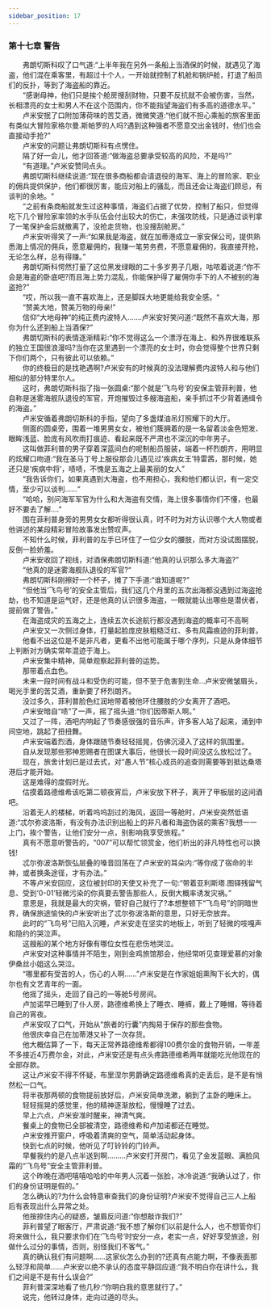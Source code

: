 ```yaml
---
sidebar_position: 17
---
```

### 第十七章 警告  


　　弗朗切斯科叹了口气道:“上半年我在另外一条船上当酒保的时候，就遇见了海盗，他们混在乘客里，有超过十个人，一开始就控制了机舱和锅炉舱，打退了船员们的反扑，等到了海盗船的靠近。  
　　“感谢母神，他们只是挨个舱房搜刮财物，只要不反抗就不会被伤害，当然，长相漂亮的女士和男人不在这个范围内，你不能指望海盗们有多高的道德水平。”  
　　卢米安抿了口附加薄荷味的苦艾酒，微微笑道:“他们就不担心乘船的旅客里面有类似大冒险家格尔曼.斯帕罗的人吗?遇到这种强者不愿意交出金钱时，他们也会直接动手抢?”  
　　卢米安的问题让弗朗切斯科有点愣住。  
　　隔了好一会儿，他才回答道:“做海盗总要承受较高的风险，不是吗?”  
　　“有道理。”卢米安赞同点头。  
　　弗朗切斯科继续说道:“现在很多商船都会请退役的海军、海上的冒险家、职业的佣兵提供保护，他们都很厉害，能应对船上的骚乱，而且还会让海盗们顾忌，有谈判的余地。“  
　　“之前有条商船就发生过这种事情，海盗们占据了优势，控制了船只，但觉得吃下几个冒险家率领的水手队伍会付出较大的伤亡，未强攻防线，只是通过谈判拿了一笔保护金后就撤离了，没抢走货物，也没搜刮舱房。”  
　　卢米安听得笑了一声:“如果我是海盗，就在加蒂港成立一家安保公司，提供熟悉海上情况的佣兵，愿意雇佣的，我赚一笔劳务费，不愿意雇佣的，我直接开抢，无论怎么样，总有得赚。”  
　　弗朗切斯科愕然打量了这位黑发绿眼的二十多岁男子几眼，咕哝着说道:“你不会是海盗的卧底吧?而且海上势力混乱，你能保护得了雇佣你手下的人不被别的海盗抢?”  
　　“哎，所以我一直不喜欢海上，还是脚踩大地更能给我安全感。“  
　　“赞美大地，赞美万物的母亲!”  
　　信仰“大地母神”的纯正费内波特人…….卢米安好笑问道:“既然不喜欢大海，那你为什么还到船上当酒保?”  
　　弗朗切斯科的表情逐渐精彩:“你不觉得这么一个漂浮在海上、和外界很难联系的独立王国很浪漫吗?当你在这里遇到一个漂亮的女士时，你会觉得整个世界只剩下你们两个，只有彼此可以依赖。”  
　　你的终极目的是找艳遇啊?卢米安有的时候真的没法理解费内波特人和与他们相似的部分特里尔人。  
　　这时，弗朗切斯科指了指一张圆桌:“那个就是‘飞鸟号’的安保主管菲利普，他自称是迷雾海舰队退役的军官，开炮摧毁过多艘海盗船，亲手抓过不少背着通缉令的海盗。”  
　　卢米安循着弗朗切斯科的手指，望向了多盏煤油吊灯照耀下的大厅。  
　　侧面的圆桌旁，围着一堆男男女女，被他们簇拥着的是一名留着淡金色短发、眼眸浅蓝、脸庞有风吹雨打痕迹、看起来既不严肃也不深沉的中年男子。  
　　这叫做菲利普的男子穿着深蓝间白的呢制船员服装，端着一杯烈朗齐，用明显的炫耀口吻道:“我在圣马丁号上服役那会儿遇见过‘疾病女王’特雷茜，那时候，她还只是‘疾病中将’，啧啧，不愧是五海之上最美丽的女人”  
　　“我告诉你们，如果真遇到大海盗，也不用担心，我和他们都认识，有一定交情，至少可以谈判……“  
　　“哈哈，别问海军军官为什么和大海盗有交情，海上很多事情你们不懂，也最好不要去了解….”  
　　围在菲利普身旁的男男女女都听得很认真，时不时为对方认识哪个大人物或者他讲述的某段精彩冒险故事发出赞叹声。  
　　不知什么时候，菲利普的左手已环住了一位少女的腰肢，而对方没试图摆脱，反倒一脸娇羞。  
　　卢米安收回了视线，对酒保弗朗切斯科道:“他真的认识那么多大海盗?”  
　　“他真的是迷雾海舰队退役的军官?“  
　　弗朗切斯科刚擦好一个杯子，摊了下手道:“谁知道呢?”  
　　“但他当‘飞鸟号’的安全主管后，我们这几个月里的五次出海都没遇到过海盗抢劫，也不知道是运气好，还是他真的认识很多海盗，一眼就能认出哪些是潜伏者，提前做了警告。”  
　　在海盗成灾的五海之上，连续五次长途航行都没遇到海盗的概率可不高啊  
　　卢米安又一次侧过身体，打量起脸庞皮肤粗糙泛红、多有风霜痕迹的菲利普。  
　　他看不出这位是不是非凡者，更看不出他可能属于哪个序列，只是从身体细节上判断对方确实常年混迹于海上。  
　　卢米安集中精神，简单观察起菲利普的运势。  
　　那带着点血色。  
　　未来一段时间有战斗和受伤的可能，但不至于危害到生命…卢米安微皱眉头，喝光手里的苦艾酒，重新要了杯烈朗齐。  
　　没过多久，菲利普脸色红润地带着被他环住腰肢的少女离开了酒吧。  
　　卢米安暗自“啧”了一声，摇了摇头道:“你们因蒂斯人啊。”  
　　又过了一阵，酒吧内响起了节奏感很强的音乐声，许多客人站了起来，涌到中间空地，跳起了扭扭舞。  
　　卢米安端着烈酒，身体跟随节奏轻轻摇晃，仿佛沉浸入了这样的氛围里。  
　　自从发现那些邪神恩赐者在图谋大事后，他很长一段时间没这么放松过了。  
　　现在，旅舍计划已是过去式，对“愚人节”核心成员的追查则需要等到抵达桑塔港后才能开始。  
　　这是难得的度假时光。  
　　估摸着路德维希该吃第二顿夜宵后，卢米安放下杯子，离开了甲板层的这间酒吧。  
　　沿着无人的楼梯，听着呜呜刮过的海风，返回一等舱时，卢米安突然低语道:“忒尔弥波洛斯，有没有办法识别出船上的非凡者和海盗伪装的乘客?我想一一上门，挨个警告，让他们安分一点，别影响我享受旅程。”  
　　真有不愿意听警告的，“007”可以帮忙领赏金，他们析出的非凡特性也可以换钱!  
　　忒尔弥波洛斯恢弘层叠的嗓音回荡在了卢米安的耳朵内:“等你成了宿命的半神，或者换条途径，才有办法。”  
　　不等卢米安回应，这位被封印的天使又补充了一句:“带着亚利斯塔.图铎残留气息、受到‘0-01’轻微污染的你真要去警告那些人，反倒大概率诱发灾祸。”  
　　意思是，我就是最大的灾祸，管好自己就行了?本想整顿下“飞鸟号”的阴暗世界，确保旅途愉快的卢米安听出了忒尔弥波洛斯的意思，只好无奈放弃。  
　　此时的“飞鸟号”已陷入沉睡，卢米安走在坚实的地板上，听到了轻微的吱嘎声和隐约的哭泣声。  
　　这艘船的某个地方好像有哪位女性在悲伤地哭泣。  
　　卢米安对这种事情并不陌生，刚到金鸡旅馆那会，他经常听见查理爱慕的对象伊桑丝小姐这么哭泣。  
　　“哪里都有受苦的人，伤心的人啊……”卢米安是在作家姐姐熏陶下长大的，偶尔也有文艺青年的一面。  
　　他摇了摇头，走回了自己的一等舱5号房间。  
　　卢加诺早已睡到了仆人房，路德维希换上了睡衣、睡裤，戴上了睡帽，等待着自己的宵夜。  
　　卢米安叹了口气，开始从“旅者的行囊”内掏易于保存的那些食物。  
　　他很庆幸自己在加蒂港又补了一次存货。  
　　他大概估算了一下，每天正常养路德维希都得100费尔金的食物开销，一年差不多接近4万费尔金，对此，卢米安还是有点头疼路德维希两年就能吃光他现在的全部存款。  
　　这让卢米安不得不怀疑，布里涅尔男爵确定路德维希真的走丢后，是不是有悄然松一口气。  
　　将半夜那两顿的食物提前放好后，卢米安简单洗漱，躺到了主卧的睡床上。  
　　轻轻摇晃的感觉里，他的精神逐渐放松，慢慢睡了过去。  
　　早上六点，卢米安准时醒来，神清气爽。  
　　餐桌上的食物已全部被清空，路德维希和卢加诺都还在睡觉。  
　　卢米安推开窗户，呼吸着清爽的空气，简单活动起身体。  
　　快到七点的时候，他听见了叮铃铃的门铃声。  
　　早餐我约的是八点半送到啊.….….卢米安打开房门，看见了金发蓝眼、满脸风霜的“飞鸟号”安全主管菲利普。  
　　这个昨晚在酒吧嘻嘻哈哈的中年男人沉着一张脸，冰冷说道:“我确认过了，你们的身份证明是假的。”  
　　怎么确认的?为什么会特意审查我们的身份证明?卢米安不觉得自己三人上船后有表现出什么异常之处。  
　　他按捺住内心的疑惑，皱眉反问道:“你想敲诈我们?”  
　　菲利普望了眼客厅，严肃说道:“我不想了解你们以前是什么人，也不想管你们将来做什么，我只要求你们在‘飞鸟号’时安分一点，老实一点，好好享受旅途，别做什么过分的事情，否则，别怪我们不客气。”  
　　真的确认我们有问题啊……这家伙怎么办到的?还真有点能力啊，不像表面那么轻浮和简单……卢米安以绝不承认的态度平静回应道:“我不明白你在讲什么，我们之间是不是有什么误会?”  
　　菲利普深深地看了他几秒:“你明白我的意思就行了。”  
　　说完，他转过身体，走向过道的尽头。  
